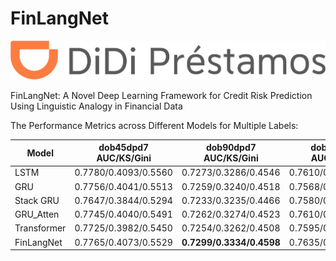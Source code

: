 # FinLangNet
<img src="pic/logo.png" alt="Didi" title="Didi">

FinLangNet: A Novel Deep Learning Framework for Credit Risk Prediction Using Linguistic Analogy in Financial Data


The Performance Metrics across Different Models for Multiple Labels:

| Model       | dob45dpd7 AUC/KS/Gini | **dob90dpd7 AUC/KS/Gini** | dob90dpd30 AUC/KS/Gini | dob120dpd7 AUC/KS/Gini | dob120dpd30 AUC/KS/Gini | dob180dpd7 AUC/KS/Gini | dob180dpd30 AUC/KS/Gini |
|-------------|-----------------------|---------------------------|------------------------|------------------------|-------------------------|------------------------|------------------------|
| LSTM        | 0.7780/0.4093/0.5560  | 0.7273/0.3286/0.4546       | 0.7610/0.3809/0.5221   | 0.7101/0.3021/0.4203   | 0.7362/0.3433/0.4725    | 0.6927/0.2776/0.3854   | 0.7098/0.3043/0.4196   |
| GRU         | 0.7756/0.4041/0.5513  | 0.7259/0.3240/0.4518       | 0.7568/0.3716/0.5136   | 0.7093/0.3005/0.4185   | 0.7337/0.3357/0.4674    | 0.6906/0.2744/0.3813   | 0.7062/0.2975/0.4123   |
| Stack GRU   | 0.7647/0.3844/0.5294  | 0.7233/0.3235/0.4466       | 0.7580/0.3771/0.5160   | 0.7071/0.3002/0.4142   | 0.7348/0.3416/0.4697    | 0.6893/0.2740/0.3785   | 0.7062/0.2995/0.4124   |
| GRU_Atten   | 0.7745/0.4040/0.5491  | 0.7262/0.3274/0.4523       | 0.7610/0.3816/0.5221   | 0.7088/0.3017/0.4176   | 0.7367/0.3444/0.4735    | 0.6914/0.2745/0.3828   | 0.7098/0.3030/0.4195   |
| Transformer | 0.7725/0.3982/0.5450  | 0.7254/0.3262/0.4508       | 0.7595/0.3798/0.5191   | 0.7097/0.3012/0.4194   | 0.7376/0.3454/0.4752    | 0.6930/0.2782/0.3859   | 0.7119/0.3067/0.4238   |
| FinLangNet  | 0.7765/0.4073/0.5529  | **0.7299/0.3334/0.4598**   | 0.7635/0.3865/0.5269   | 0.7140/0.3091/0.4279   | 0.7413/0.3516/0.4826    | 0.6971/0.2851/0.3942   | 0.7157/0.3138/0.4313   |
